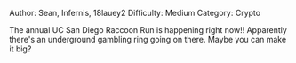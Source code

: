 Author: Sean, Infernis, 18lauey2 Difficulty: Medium Category: Crypto

The annual UC San Diego Raccoon Run is happening right now!! Apparently there's an underground gambling ring going on there. Maybe you can make it big?
